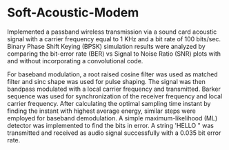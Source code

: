 # Soft-Acoustic-Modem

Implemented a passband wireless transmission via a sound card acoustic signal with a carrier frequency equal to 1 KHz and a bit rate of 100 bits/sec. Binary Phase Shift Keying (BPSK) simulation results were analyzed by comparing the bit-error rate (BER) vs Signal to Noise Ratio (SNR) plots with and without incorporating a convolutional code.

For baseband modulation, a root raised cosine filter was used as matched filter and sinc shape was used for pulse shaping. The signal was then bandpass modulated with a local carrier frequency and transmitted. Barker sequence was used for synchronization of the receiver frequency and local carrier frequency. After calculating the optimal sampling time instant by finding the instant with highest average energy, similar steps were employed for baseband demodulation. A simple maximum-likelihood (ML) detector was implemented to find the bits in error. A string 'HELLO " was transmitted and received as audio signal successfully with a 0.035 bit error rate.
